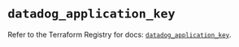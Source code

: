 # `datadog_application_key`

Refer to the Terraform Registry for docs: [`datadog_application_key`](https://registry.terraform.io/providers/datadog/datadog/3.43.1/docs/resources/application_key).
